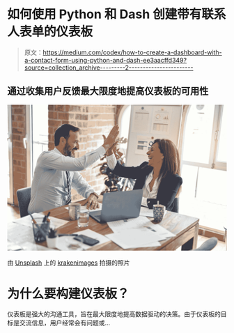 # 如何使用 Python 和 Dash 创建带有联系人表单的仪表板

> 原文：<https://medium.com/codex/how-to-create-a-dashboard-with-a-contact-form-using-python-and-dash-ee3aacffd349?source=collection_archive---------2----------------------->

## 通过收集用户反馈最大限度地提高仪表板的可用性

![](img/24ba75a6d6efa8a7d7cf7597ff42630c.png)

由 [Unsplash](https://unsplash.com?utm_source=medium&utm_medium=referral) 上的 [krakenimages](https://unsplash.com/@krakenimages?utm_source=medium&utm_medium=referral) 拍摄的照片

# 为什么要构建仪表板？

仪表板是强大的沟通工具，旨在最大限度地提高数据驱动的决策。由于仪表板的目标是交流信息，用户经常会有问题或…